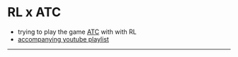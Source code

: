 # RL x ATC

 - trying to play the game [ATC](https://manpages.debian.org/jessie/bsdgames/atc.6.en.html) with with RL
 - [accompanying youtube playlist](https://youtu.be/OrClhC7IUMM?si=cA6lyDJ9Ve4kT8As)


---
